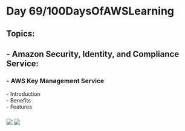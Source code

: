 <h1> Day 69/100DaysOfAWSLearning </h1>
<h2> Topics: </h2>

 <h2>  - Amazon Security, Identity, and Compliance Service: </h2>

<h3> - AWS Key Management Service</h3>
         - Introduction <br>
         - Benefits <br> 
         - Features <br>
         
  <h3>   </h3>
       

<img src = "https://github.com/thetechgirlgita/100-days-of-aws-learning/blob/master/Images/Day69/69_1.jpg?raw=true">
<img src = "https://github.com/thetechgirlgita/100-days-of-aws-learning/blob/master/Images/Day68/68_2.jpg?raw=true">
